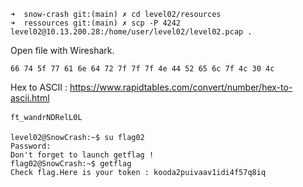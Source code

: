 ```
➜  snow-crash git:(main) ✗ cd level02/resources 
➜  ressources git:(main) ✗ scp -P 4242 level02@10.13.200.28:/home/user/level02/level02.pcap .
```

Open file with Wireshark.
```
66 74 5f 77 61 6e 64 72 7f 7f 7f 4e 44 52 65 6c 7f 4c 30 4c
```

Hex to ASCII : https://www.rapidtables.com/convert/number/hex-to-ascii.html
```
ft_wandrNDRelL0L
```

```
level02@SnowCrash:~$ su flag02
Password: 
Don't forget to launch getflag !
flag02@SnowCrash:~$ getflag
Check flag.Here is your token : kooda2puivaav1idi4f57q8iq
```
